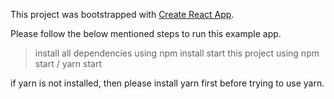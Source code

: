 This project was bootstrapped with [Create React App](https://github.com/facebook/create-react-app).

Please follow the below mentioned steps to run this example app.
  > install all dependencies using npm install 
  > start this project using npm start / yarn start

if yarn is not installed, then please install yarn first before trying to use yarn.
